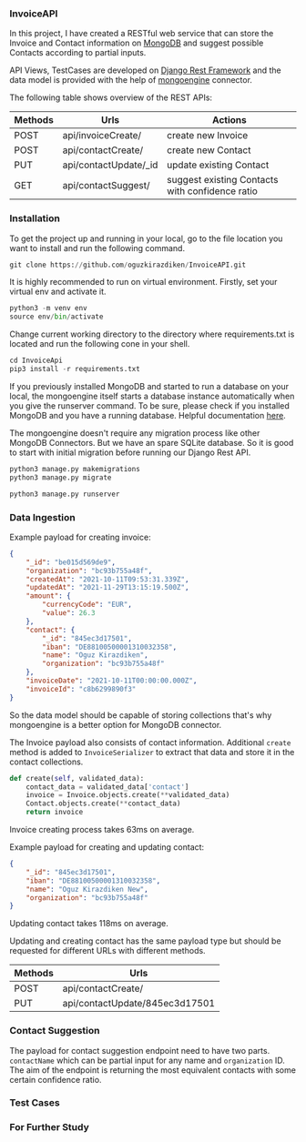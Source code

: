 ### InvoiceAPI

In this project, I have created a RESTful web service that can store the Invoice and Contact information on [MongoDB](https://www.mongodb.com/cloud/atlas/lp/try2-deutm_source=google&utm_campaign=gs_emea_germany_search_core_brand_atlas_desktop&utm_term=mongodb&utm_medium=cpc_paid_search&utm_ad=e&utm_ad_campaign_id=12212624524&adgroup=115749704783&gclid=CjwKCAiA5t-OBhByEiwAhR-hm9zKdGkvYYW893fru0AJFUi7a59PVdXMhFLSSXOr7HQ54r7sU8bqfRoCnUkQAvD_BwE) and suggest possible Contacts according to partial inputs.

API Views, TestCases are developed on [Django Rest Framework](https://www.django-rest-framework.org/) and the data model is provided with the help of [mongoengine](http://mongoengine.org/) connector.

The following table shows overview of the REST APIs:

|    Methods    |         Urls           |                    Actions                      |
| ------------- | ---------------------  | ----------------------------------------------- |
|     POST      | api/invoiceCreate/     |              create new Invoice                 |
|     POST      | api/contactCreate/     |              create new Contact                 |
|     PUT       | api/contactUpdate/_id  |            update existing Contact              |
|     GET       | api/contactSuggest/    | suggest existing Contacts with confidence ratio |

### Installation

To get the project up and running in your local, go to the file location you want to install and run the following command.

```python
git clone https://github.com/oguzkirazdiken/InvoiceAPI.git
```

It is highly recommended to run on virtual environment. Firstly, set your virtual env and activate it.

```python
python3 -m venv env
source env/bin/activate
```

Change current working directory to the directory where requirements.txt is located and run the following cone in your shell.

```python
cd InvoiceApi
pip3 install -r requirements.txt
```
If you previously installed MongoDB and started to run a database on your local, the mongoengine itself starts a database instance automatically when you give the runserver command. To be sure, please check if you installed MongoDB and you have a running database. Helpful documentation [here](https://mongoing.com/docs/tutorial/install-mongodb-on-os-x.html).

The mongoengine doesn't require any migration process like other MongoDB Connectors. But we have an spare SQLite database. So it is good to start with initial migration before running our Django Rest API.

```python
python3 manage.py makemigrations
python3 manage.py migrate
```

```python
python3 manage.py runserver
```
### Data Ingestion

Example payload for creating invoice:

```json
{
    "_id": "be015d569de9",
    "organization": "bc93b755a48f",
    "createdAt": "2021-10-11T09:53:31.339Z",
    "updatedAt": "2021-11-29T13:15:19.500Z",
    "amount": {
        "currencyCode": "EUR",
        "value": 26.3
    },
    "contact": {
        "_id": "845ec3d17501",
        "iban": "DE88100500001310032358",
        "name": "Oguz Kirazdiken",
        "organization": "bc93b755a48f"
    },
    "invoiceDate": "2021-10-11T00:00:00.000Z",
    "invoiceId": "c8b6299890f3"
}
```
So the data model should be capable of storing collections that's why mongoengine is a better option for MongoDB connector.

The Invoice payload also consists of contact information. Additional `create` method is added to `InvoiceSerializer` to extract that data and store it in the contact collections.

```python
def create(self, validated_data):
    contact_data = validated_data['contact']
    invoice = Invoice.objects.create(**validated_data)
    Contact.objects.create(**contact_data)
    return invoice
```

Invoice creating process takes 63ms on average.


Example payload for creating and updating contact:

```json
{
    "_id": "845ec3d17501",
    "iban": "DE88100500001310032358",
    "name": "Oguz Kirazdiken New",
    "organization": "bc93b755a48f"
}
```
Updating contact takes 118ms on average.

Updating and creating contact has the same payload type but should be requested for different URLs with different methods.

|    Methods    |         Urls                    |
| ------------- | ------------------------------  |
|     POST      | api/contactCreate/              |
|     PUT       | api/contactUpdate/845ec3d17501  |


### Contact Suggestion
The payload for contact suggestion endpoint need to have two parts. `contactName` which can be partial input for any name and `organization` ID.
The aim of the endpoint is returning the most equivalent contacts with some certain confidence ratio.




### Test Cases



### For Further Study
















